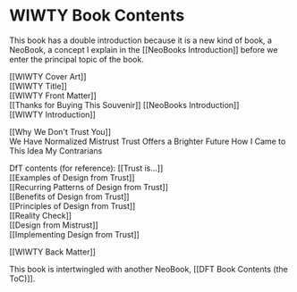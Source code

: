 # WIWTY Book Contents

This book has a double introduction because it is a new kind of book, a NeoBook, a concept I explain in the [[NeoBooks Introduction]] before we enter the principal topic of the book.

[[WIWTY Cover Art]]  
[[WIWTY Title]]  
[[WIWTY Front Matter]]  
[[Thanks for Buying This Souvenir]] 
[[NeoBooks Introduction]]  
[[WIWTY Introduction]]  

[[Why We Don't Trust You]]  
We Have Normalized Mistrust
Trust Offers a Brighter Future
How I Came to This Idea 
My Contrarians 


DfT contents (for reference):
[[Trust is…]]  
[[Examples of Design from Trust]]  
[[Recurring Patterns of Design from Trust]]  
[[Benefits of Design from Trust]]  
[[Principles of Design from Trust]]  
[[Reality Check]]  
[[Design from Mistrust]]  
[[Implementing Design from Trust]]  

[[WIWTY Back Matter]]  

This book is intertwingled with another NeoBook, [[DFT Book Contents (the ToC)]]. 

